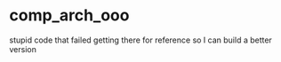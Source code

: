 # comp_arch_ooo
stupid code that failed getting there for reference so I can build a better version
